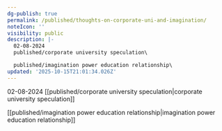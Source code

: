 ```yaml
---
dg-publish: true
permalink: /published/thoughts-on-corporate-uni-and-imagination/
noteIcon: ''
visibility: public
description: |-
  02-08-2024
  published/corporate university speculation\

  published/imagination power education relationship\
updated: '2025-10-15T21:01:34.026Z'
---
```


02-08-2024
[[published/corporate university speculation\|corporate university speculation]]

[[published/imagination power education relationship\|imagination power education relationship]]
